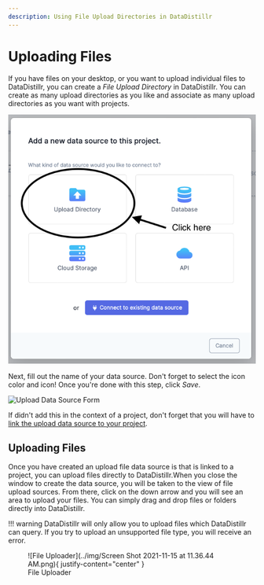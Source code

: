 ```yaml
---
description: Using File Upload Directories in DataDistillr
---
```


# Uploading Files

If you have files on your desktop, or you want to upload individual files to DataDistillr, you can create a _File Upload Directory_ in DataDistillr.  You can create as many upload directories as you like and associate as many upload directories as you want with projects.

![Add an Upload Directory](<../img/Screen Shot 2021-11-15 at 10.38.58 AM.png>)

Next, fill out the name of your data source. Don't forget to select the icon color and icon! Once you're done with this step, click _Save_.

![Upload Data Source Form](<../../img/Screen Shot 2021-11-15 at 11.26.35 AM.png>)

If didn't add this in the context of a project, don't forget that you will have to [link the upload data source to your project](../linking-data-to-your-project.md).

## __Uploading Files__ 

Once you have created an upload file data source is that is linked to a project, you can upload files directly to DataDistillr.When you close the window to create the data source, you will be taken to the view of file upload sources. From there, click on the down arrow and you will see an area to upload your files. You can simply drag and drop files or folders directly into DataDistillr.

!!! warning
    DataDistillr will only allow you to upload files which DataDistillr can query. If you try to upload an unsupported file type, you will receive an error.


<figure markdown>
  ![File Uploader](../img/Screen Shot 2021-11-15 at 11.36.44 AM.png){ justify-content="center" }
  <figcaption>File Uploader</figcaption>
</figure>
